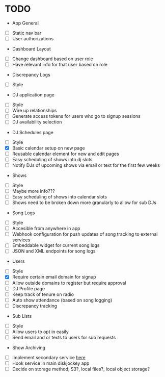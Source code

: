 # TODO
- App General
 - [ ] Static nav bar
 - [ ] User authorizations
- Dashboard Layout
 - [ ] Change dashboard based on user role
  - [ ] Have relevant info for that user based on role
- Discrepancy Logs
 - [ ] Style
- DJ application page
 - [ ] Style
 - [ ] Wire up relationships
 - [ ] Generate access tokens for users who go to signup sessions
 - [ ] DJ availability selection
- DJ Schedules page
 - [ ] Style
 - [x] Basic calendar setup on new page
 - [ ] Reusable calendar element for new and edit pages
 - [ ] Easy scheduling of shows into dj slots
 - [ ] Notify DJs of upcoming shows via email or text for the first few weeks
- Shows
 - [ ] Style
 - [ ] Maybe more info???
 - [ ] Easy scheduling of shows into calendar slots
 - [ ] Shows need to be broken down more granularly to allow for sub DJs
- Song Logs
 - [ ] Style
 - [ ] Accesible from anywhere in app
 - [ ] Webhook configuration for push updates of song tracking to external services
 - [ ] Embeddable widget for current song logs
 - [ ] JSON and XML endpoints for song logs
- Users
 - [ ] Style
 - [x] Require certain email domain for signup
  - [ ] Allow outside domains to register but require approval
 - [ ] DJ Profile page
 - [ ] Keep track of tenure on radio
 - [ ] Auto show attendance (based on song logging)
 - [ ] Discrepancy tracking
- Sub Lists
 - [ ] Style
 - [ ] Allow users to opt in easily
 - [ ] Send email and or texts to users for sub requests
- Show Archiving
 - [ ] Implement secondary service [here](https://github.com/WMTU/diskjockey-show-archiver)
 - [ ] Hook service in main diskjockey app
 - [ ] Decide on storage method, S3?, local files?, local object storage?
